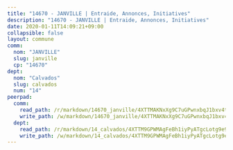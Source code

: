```yaml
---
title: "14670 - JANVILLE | Entraide, Annonces, Initiatives"
description: "14670 - JANVILLE | Entraide, Annonces, Initiatives"
date: 2020-01-11T14:09:21+09:00
collapsible: false
layout: commune
comm:
  nom: "JANVILLE"
  slug: janville
  cp: "14670"
dept:
  nom: "Calvados"
  slug: calvados
  num: "14"
peerpad:
  comm:
    read_path: /r/markdown/14670_janville/4XTTMAKNxXg9C7uGPwnxbqJ1bxv4tiChmHVKmcjSWDgnzPYud
    write_path: /w/markdown/14670_janville/4XTTMAKNxXg9C7uGPwnxbqJ1bxv4tiChmHVKmcjSWDgnzPYud-K3TgU52n84qCSCML7DiHtU2fhc41EHsJQSv7ihFafa166Zi9c9btJiFbhQ3jbhvqiXu9vwDJRPcUbvEGxJGVHPgVkcdftmqAkMnYts8aYQw4A1bK9cRomBXYdaev9uBnwYzzJpc7
  dept:
    read_path: /r/markdown/14_calvados/4XTTM9GPWMAgFeBh1iyPyATgcLotg9e9APJpQBEyY3RZiUwJ6
    write_path: /w/markdown/14_calvados/4XTTM9GPWMAgFeBh1iyPyATgcLotg9e9APJpQBEyY3RZiUwJ6-K3TgUXWJAT2cYJ9ZstQphkkm2za8um5GwwXsivqaDFTgbhMDcHaRXnT3h69szAqCyvWcFfDim5fkwc6CXdUtyvPpirbD1TPAb6xCxpPN6dR3zzDRe29YehQYbhZdjvZYkgztJYvi
---
```


